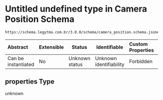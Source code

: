 # Untitled undefined type in Camera Position Schema

```txt
https://schema.legytma.com.br/3.0.0/schema/camera_position.schema.json#/properties
```




| Abstract            | Extensible | Status         | Identifiable            | Custom Properties | Additional Properties | Access Restrictions | Defined In                                                                                    |
| :------------------ | ---------- | -------------- | ----------------------- | :---------------- | --------------------- | ------------------- | --------------------------------------------------------------------------------------------- |
| Can be instantiated | No         | Unknown status | Unknown identifiability | Forbidden         | Allowed               | none                | [camera_position.schema.json\*](../schema/camera_position.schema.json) |

## properties Type

unknown

